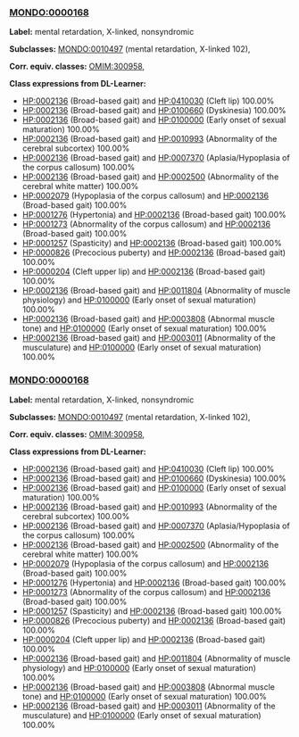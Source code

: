 
### [MONDO:0000168](http://purl.obolibrary.org/obo/MONDO_0000168)
**Label:** mental retardation, X-linked, nonsyndromic

**Subclasses:** [MONDO:0010497](http://purl.obolibrary.org/obo/MONDO_0010497) (mental retardation, X-linked 102), 

**Corr. equiv. classes:** [OMIM:300958](http://purl.obolibrary.org/obo/OMIM_300958), 

**Class expressions from DL-Learner:**

- [HP:0002136](http://purl.obolibrary.org/obo/HP_0002136) (Broad-based gait) and [HP:0410030](http://purl.obolibrary.org/obo/HP_0410030) (Cleft lip) 100.00%
- [HP:0002136](http://purl.obolibrary.org/obo/HP_0002136) (Broad-based gait) and [HP:0100660](http://purl.obolibrary.org/obo/HP_0100660) (Dyskinesia) 100.00%
- [HP:0002136](http://purl.obolibrary.org/obo/HP_0002136) (Broad-based gait) and [HP:0100000](http://purl.obolibrary.org/obo/HP_0100000) (Early onset of sexual maturation) 100.00%
- [HP:0002136](http://purl.obolibrary.org/obo/HP_0002136) (Broad-based gait) and [HP:0010993](http://purl.obolibrary.org/obo/HP_0010993) (Abnormality of the cerebral subcortex) 100.00%
- [HP:0002136](http://purl.obolibrary.org/obo/HP_0002136) (Broad-based gait) and [HP:0007370](http://purl.obolibrary.org/obo/HP_0007370) (Aplasia/Hypoplasia of the corpus callosum) 100.00%
- [HP:0002136](http://purl.obolibrary.org/obo/HP_0002136) (Broad-based gait) and [HP:0002500](http://purl.obolibrary.org/obo/HP_0002500) (Abnormality of the cerebral white matter) 100.00%
- [HP:0002079](http://purl.obolibrary.org/obo/HP_0002079) (Hypoplasia of the corpus callosum) and [HP:0002136](http://purl.obolibrary.org/obo/HP_0002136) (Broad-based gait) 100.00%
- [HP:0001276](http://purl.obolibrary.org/obo/HP_0001276) (Hypertonia) and [HP:0002136](http://purl.obolibrary.org/obo/HP_0002136) (Broad-based gait) 100.00%
- [HP:0001273](http://purl.obolibrary.org/obo/HP_0001273) (Abnormality of the corpus callosum) and [HP:0002136](http://purl.obolibrary.org/obo/HP_0002136) (Broad-based gait) 100.00%
- [HP:0001257](http://purl.obolibrary.org/obo/HP_0001257) (Spasticity) and [HP:0002136](http://purl.obolibrary.org/obo/HP_0002136) (Broad-based gait) 100.00%
- [HP:0000826](http://purl.obolibrary.org/obo/HP_0000826) (Precocious puberty) and [HP:0002136](http://purl.obolibrary.org/obo/HP_0002136) (Broad-based gait) 100.00%
- [HP:0000204](http://purl.obolibrary.org/obo/HP_0000204) (Cleft upper lip) and [HP:0002136](http://purl.obolibrary.org/obo/HP_0002136) (Broad-based gait) 100.00%
- [HP:0002136](http://purl.obolibrary.org/obo/HP_0002136) (Broad-based gait) and [HP:0011804](http://purl.obolibrary.org/obo/HP_0011804) (Abnormality of muscle physiology) and [HP:0100000](http://purl.obolibrary.org/obo/HP_0100000) (Early onset of sexual maturation) 100.00%
- [HP:0002136](http://purl.obolibrary.org/obo/HP_0002136) (Broad-based gait) and [HP:0003808](http://purl.obolibrary.org/obo/HP_0003808) (Abnormal muscle tone) and [HP:0100000](http://purl.obolibrary.org/obo/HP_0100000) (Early onset of sexual maturation) 100.00%
- [HP:0002136](http://purl.obolibrary.org/obo/HP_0002136) (Broad-based gait) and [HP:0003011](http://purl.obolibrary.org/obo/HP_0003011) (Abnormality of the musculature) and [HP:0100000](http://purl.obolibrary.org/obo/HP_0100000) (Early onset of sexual maturation) 100.00%



### [MONDO:0000168](http://purl.obolibrary.org/obo/MONDO_0000168)
**Label:** mental retardation, X-linked, nonsyndromic

**Subclasses:** [MONDO:0010497](http://purl.obolibrary.org/obo/MONDO_0010497) (mental retardation, X-linked 102), 

**Corr. equiv. classes:** [OMIM:300958](http://purl.obolibrary.org/obo/OMIM_300958), 

**Class expressions from DL-Learner:**

- [HP:0002136](http://purl.obolibrary.org/obo/HP_0002136) (Broad-based gait) and [HP:0410030](http://purl.obolibrary.org/obo/HP_0410030) (Cleft lip) 100.00%
- [HP:0002136](http://purl.obolibrary.org/obo/HP_0002136) (Broad-based gait) and [HP:0100660](http://purl.obolibrary.org/obo/HP_0100660) (Dyskinesia) 100.00%
- [HP:0002136](http://purl.obolibrary.org/obo/HP_0002136) (Broad-based gait) and [HP:0100000](http://purl.obolibrary.org/obo/HP_0100000) (Early onset of sexual maturation) 100.00%
- [HP:0002136](http://purl.obolibrary.org/obo/HP_0002136) (Broad-based gait) and [HP:0010993](http://purl.obolibrary.org/obo/HP_0010993) (Abnormality of the cerebral subcortex) 100.00%
- [HP:0002136](http://purl.obolibrary.org/obo/HP_0002136) (Broad-based gait) and [HP:0007370](http://purl.obolibrary.org/obo/HP_0007370) (Aplasia/Hypoplasia of the corpus callosum) 100.00%
- [HP:0002136](http://purl.obolibrary.org/obo/HP_0002136) (Broad-based gait) and [HP:0002500](http://purl.obolibrary.org/obo/HP_0002500) (Abnormality of the cerebral white matter) 100.00%
- [HP:0002079](http://purl.obolibrary.org/obo/HP_0002079) (Hypoplasia of the corpus callosum) and [HP:0002136](http://purl.obolibrary.org/obo/HP_0002136) (Broad-based gait) 100.00%
- [HP:0001276](http://purl.obolibrary.org/obo/HP_0001276) (Hypertonia) and [HP:0002136](http://purl.obolibrary.org/obo/HP_0002136) (Broad-based gait) 100.00%
- [HP:0001273](http://purl.obolibrary.org/obo/HP_0001273) (Abnormality of the corpus callosum) and [HP:0002136](http://purl.obolibrary.org/obo/HP_0002136) (Broad-based gait) 100.00%
- [HP:0001257](http://purl.obolibrary.org/obo/HP_0001257) (Spasticity) and [HP:0002136](http://purl.obolibrary.org/obo/HP_0002136) (Broad-based gait) 100.00%
- [HP:0000826](http://purl.obolibrary.org/obo/HP_0000826) (Precocious puberty) and [HP:0002136](http://purl.obolibrary.org/obo/HP_0002136) (Broad-based gait) 100.00%
- [HP:0000204](http://purl.obolibrary.org/obo/HP_0000204) (Cleft upper lip) and [HP:0002136](http://purl.obolibrary.org/obo/HP_0002136) (Broad-based gait) 100.00%
- [HP:0002136](http://purl.obolibrary.org/obo/HP_0002136) (Broad-based gait) and [HP:0011804](http://purl.obolibrary.org/obo/HP_0011804) (Abnormality of muscle physiology) and [HP:0100000](http://purl.obolibrary.org/obo/HP_0100000) (Early onset of sexual maturation) 100.00%
- [HP:0002136](http://purl.obolibrary.org/obo/HP_0002136) (Broad-based gait) and [HP:0003808](http://purl.obolibrary.org/obo/HP_0003808) (Abnormal muscle tone) and [HP:0100000](http://purl.obolibrary.org/obo/HP_0100000) (Early onset of sexual maturation) 100.00%
- [HP:0002136](http://purl.obolibrary.org/obo/HP_0002136) (Broad-based gait) and [HP:0003011](http://purl.obolibrary.org/obo/HP_0003011) (Abnormality of the musculature) and [HP:0100000](http://purl.obolibrary.org/obo/HP_0100000) (Early onset of sexual maturation) 100.00%


